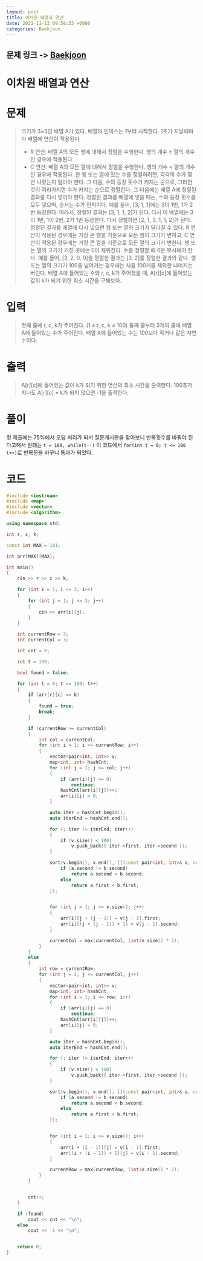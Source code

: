 ```yaml
---
layout: post
title: 이차원 배열과 연산
date: 2021-11-12 09:58:33 +0900
categories: Baekjoon
---
```


## 문제 링크 -> [Baekjoon](https://www.acmicpc.net/problem/17140)
# 이차원 배열과 연산

# 문제
> 크기가 3×3인 배열 A가 있다. 배열의 인덱스는 1부터 시작한다. 1초가 지날때마다 배열에 연산이 적용된다.
> - R 연산: 배열 A의 모든 행에 대해서 정렬을 수행한다. 행의 개수 ≥ 열의 개수인 경우에 적용된다.
> - C 연산: 배열 A의 모든 열에 대해서 정렬을 수행한다. 행의 개수 < 열의 개수인 경우에 적용된다.
> 한 행 또는 열에 있는 수를 정렬하려면, 각각의 수가 몇 번 나왔는지 알아야 한다. 그 다음, 수의 등장 횟수가 커지는 순으로, 그러한 것이 여러가지면 수가 커지는 순으로 정렬한다. 그 다음에는 배열 A에 정렬된 결과를 다시 넣어야 한다. 정렬된 결과를 배열에 넣을 때는, 수와 등장 횟수를 모두 넣으며, 순서는 수가 먼저이다.
예를 들어, [3, 1, 1]에는 3이 1번, 1가 2번 등장한다. 따라서, 정렬된 결과는 [3, 1, 1, 2]가 된다. 다시 이 배열에는 3이 1번, 1이 2번, 2가 1번 등장한다. 다시 정렬하면 [2, 1, 3, 1, 1, 2]가 된다.
정렬된 결과를 배열에 다시 넣으면 행 또는 열의 크기가 달라질 수 있다. R 연산이 적용된 경우에는 가장 큰 행을 기준으로 모든 행의 크기가 변하고, C 연산이 적용된 경우에는 가장 큰 열을 기준으로 모든 열의 크기가 변한다. 행 또는 열의 크기가 커진 곳에는 0이 채워진다. 수를 정렬할 때 0은 무시해야 한다. 예를 들어, [3, 2, 0, 0]을 정렬한 결과는 [3, 2]를 정렬한 결과와 같다.
행 또는 열의 크기가 100을 넘어가는 경우에는 처음 100개를 제외한 나머지는 버린다.
배열 A에 들어있는 수와 r, c, k가 주어졌을 때, A[r][c]에 들어있는 값이 k가 되기 위한 최소 시간을 구해보자.

# 입력
> 첫째 줄에 r, c, k가 주어진다. (1 ≤ r, c, k ≤ 100)
둘째 줄부터 3개의 줄에 배열 A에 들어있는 수가 주어진다. 배열 A에 들어있는 수는 100보다 작거나 같은 자연수이다.

# 출력
> A[r][c]에 들어있는 값이 k가 되기 위한 연산의 최소 시간을 출력한다. 100초가 지나도 A[r][c] = k가 되지 않으면 -1을 출력한다.

# 풀이
첫 제출에는 75%에서 오답 처리가 되서 질문게시판을 찾아보니 반복횟수를 바꿔야 된다고해서
원래는 `t = 100, while(t--)` 이 코드에서 `for(int t = 0; t <= 100 t++)`로 반복문을 바꾸니 통과가 되었다.

# 코드
```c++
#include <iostream>
#include <map>
#include <vector>
#include <algorithm>

using namespace std;

int r, c, k;

const int MAX = 101;

int arr[MAX][MAX];

int main()
{
	cin >> r >> c >> k;

	for (int i = 1; i <= 3; i++)
	{
		for (int j = 1; j <= 3; j++)
		{
			cin >> arr[i][j];
		}
	}

	int currentRow = 3;
	int currentCol = 3;

	int cnt = 0;

	int t = 100;

	bool found = false;

	for (int t = 0; t <= 100; t++)
	{
		if (arr[r][c] == k)
		{
			found = true;
			break;
		}

		if (currentRow >= currentCol)
		{
			int col = currentCol;
			for (int i = 1; i <= currentRow; i++)
			{
				vector<pair<int, int>> v;
				map<int, int> hashCnt;
				for (int j = 1; j <= col; j++)
				{
					if (arr[i][j] == 0)
						continue;
					hashCnt[arr[i][j]]++;
					arr[i][j] = 0;
				}

				auto iter = hashCnt.begin();
				auto iterEnd = hashCnt.end();

				for (; iter != iterEnd; iter++)
				{
					if (v.size() < 100)
						v.push_back({ iter->first, iter->second });
				}

				sort(v.begin(), v.end(), [](const pair<int, int>& a, const pair<int, int>& b) {
					if (a.second != b.second)
						return a.second < b.second;
					else
						return a.first < b.first;
				});


				for (int j = 1; j <= v.size(); j++)
				{
					arr[i][j + (j - 1)] = v[j - 1].first;
					arr[i][(j + (j - 1)) + 1] = v[j - 1].second;
				}

				currentCol = max(currentCol, (int)v.size() * 2);
			}
		}
		else
		{
			int row = currentRow;
			for (int j = 1; j <= currentCol; j++)
			{
				vector<pair<int, int>> v;
				map<int, int> hashCnt;
				for (int i = 1; i <= row; i++)
				{
					if (arr[i][j] == 0)
						continue;
					hashCnt[arr[i][j]]++;
					arr[i][j] = 0;
				}

				auto iter = hashCnt.begin();
				auto iterEnd = hashCnt.end();

				for (; iter != iterEnd; iter++)
				{
					if (v.size() < 100)
						v.push_back({ iter->first, iter->second });
				}

				sort(v.begin(), v.end(), [](const pair<int, int>& a, const pair<int, int>& b) {
					if (a.second != b.second)
						return a.second < b.second;
					else
						return a.first < b.first;
				});


				for (int i = 1; i <= v.size(); i++)
				{
					arr[i + (i - 1)][j] = v[i - 1].first;
					arr[(i + (i - 1)) + 1][j] = v[i - 1].second;
				}

				currentRow = max(currentRow, (int)v.size() * 2);
			}
		}


		cnt++;
	}

	if (found)
		cout << cnt << "\n";
	else
		cout << -1 << "\n";


	return 0;
}
```
